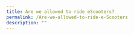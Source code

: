 ```yaml
---
title: Are we allowed to ride eScooters?
permalink: /Are-we-allowed-to-ride-e-Scooters
description: ""
---
```

